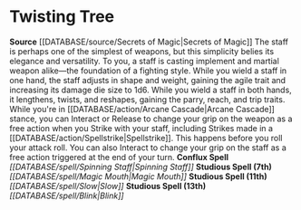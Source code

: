 ﻿---
id: '5'
name: Twisting Tree
rarity: Common
source: '[[DATABASE/source/Secrets of Magic|Secrets of Magic]]'
type: Magus Hybrid Study

---
# Twisting Tree

**Source** [[DATABASE/source/Secrets of Magic|Secrets of Magic]] 
The staff is perhaps one of the simplest of weapons, but this simplicity belies its elegance and versatility. To you, a staff is casting implement and martial weapon alike—the foundation of a fighting style.
 While you wield a staff in one hand, the staff adjusts in shape and weight, gaining the agile trait and increasing its damage die size to 1d6. While you wield a staff in both hands, it lengthens, twists, and reshapes, gaining the parry, reach, and trip traits. While you're in [[DATABASE/action/Arcane Cascade|Arcane Cascade]] stance, you can Interact or Release to change your grip on the weapon as a free action when you Strike with your staff, including Strikes made in a [[DATABASE/action/Spellstrike|Spellstrike]]. This happens before you roll your attack roll. You can also Interact to change your grip on the staff as a free action triggered at the end of your turn.
**Conflux Spell** _[[DATABASE/spell/Spinning Staff|Spinning Staff]]_
**Studious Spell (7th)** _[[DATABASE/spell/Magic Mouth|Magic Mouth]]_
**Studious Spell (11th)** _[[DATABASE/spell/Slow|Slow]]_
**Studious Spell (13th)** _[[DATABASE/spell/Blink|Blink]]_